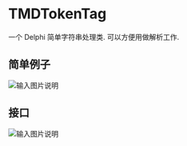 # TMDTokenTag
一个 Delphi 简单字符串处理类.
可以方便用做解析工作.

## 简单例子
![输入图片说明](https://git.oschina.net/uploads/images/2017/1005/192128_4bcde9ac_53495.png "Simple.png")

## 接口
![输入图片说明](https://git.oschina.net/uploads/images/2017/1005/192159_bf353d4c_53495.png "接口.png")